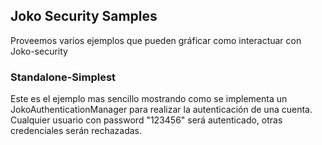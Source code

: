 ## Joko Security Samples
Proveemos varios ejemplos que pueden gráficar como interactuar con Joko-security

### Standalone-Simplest
Este es el ejemplo mas sencillo mostrando como se implementa un JokoAuthenticationManager para realizar la autenticación de una cuenta.
Cualquier usuario con password "123456" será autenticado, otras credenciales serán rechazadas.